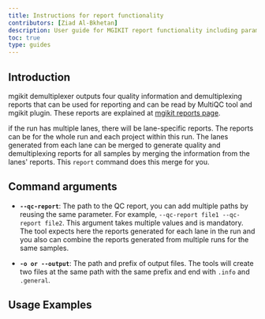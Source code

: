 ```yaml
---
title: Instructions for report functionality
contributors: [Ziad Al-Bkhetan]
description: User guide for MGIKIT report functionality including parameter details and usage examples.
toc: true
type: guides
---
```


## Introduction

mgikit demultiplexer outputs four quality information and demultiplexing reports that can be used for reporting and can be read by MultiQC tool and mgikit plugin.
These reports are explained at [mgikit reports page](/mgikit/demultiplex#demultipexing-reports-section).

if the run has multiple lanes, there will be lane-specific reports. The reports can be for the whole run and each project within this run. The lanes generated from each lane can be merged to generate quality and demultiplexing reports for all samples by merging the information from the lanes' reports. This `report` command does this merge for you.

## Command arguments

+ **`--qc-report`**: The path to the QC report, you can add multiple paths by reusing the same parameter. For example, `--qc-report file1 --qc-report file2`. This argument takes multiple values and is mandatory. The tool expects here the reports generated for each lane in the run and you also can combine the reports generated from multiple runs for the same samples.
 

+ **`-o or --output`**: The path and prefix of output files. The tools will create two files at the same path with the same prefix and end with `.info` and `.general`.

## Usage Examples


